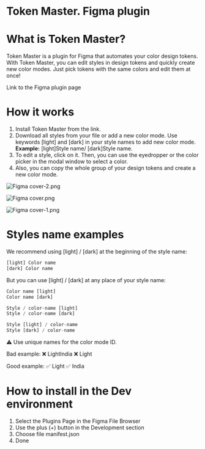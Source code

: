 # Token Master. Figma plugin
# What is Token Master?

Token Master is a plugin for Figma that automates your color design tokens. With Token Master, you can edit styles in design tokens and quickly create new color modes. Just pick tokens with the same colors and edit them at once!

Link to the Figma plugin page

# **How it works**

1. Install Token Master from the link.
2. Download all styles from your file or add a new color mode. Use keywords [light] and [dark] in your style names to add new color mode. **Example:** [light]Style name/ [dark]Style name.
3. To edit a style, click on it. Then, you can use the eyedropper or the color picker in the modal window to select a color.
4. Also, you can copy the whole group of your design tokens and create a new color mode.

![Figma cover-2.png](https://s3-us-west-2.amazonaws.com/secure.notion-static.com/1ee1b438-ac40-4e19-9c14-bd26a54389af/Figma_cover-2.png)

![Figma cover.png](https://s3-us-west-2.amazonaws.com/secure.notion-static.com/7c82da75-17e6-4136-9bed-f1ede181b374/Figma_cover.png)

![Figma cover-1.png](https://s3-us-west-2.amazonaws.com/secure.notion-static.com/9e5eeb39-9e5d-4cf3-bae0-f42d969d962d/Figma_cover-1.png)

# **Styles name examples**

We recommend using [light] / [dark] at the beginning of the style name:

```jsx
[light] Color name 
[dark] Color name 
```

But you can use [light] / [dark] at any place of your style name:

```jsx
Color name [light]
Color name [dark]
```

```jsx
Style / color-name [light]
Style / color-name [dark]
```

```jsx
Style [light] / color-name
Style [dark] / color-name
```

<aside>
⚠️ Use unique names for the color mode ID.
  
Bad example:
❌ LightIndia
❌ Light
  
Good example:
✅ Light
✅ India

</aside>

# **How to install in the Dev environment**

1. Select the Plugins Page in the Figma File Browser
2. Use the plus (+) button in the Development section
3. Choose file manifest.json
4. Done

